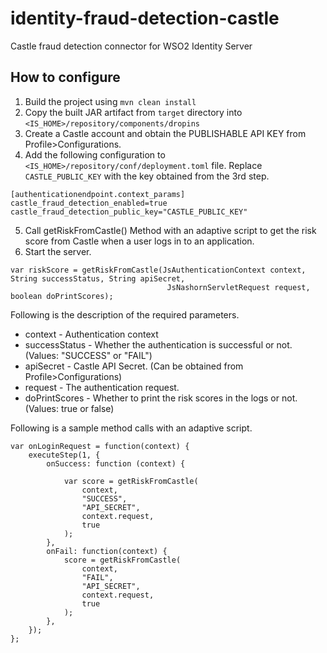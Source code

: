 # identity-fraud-detection-castle
Castle fraud detection connector for WSO2 Identity Server

## How to configure
1. Build the project using `mvn clean install`
2. Copy the built JAR artifact from `target` directory into `<IS_HOME>/repository/components/dropins`
3. Create a Castle account and obtain the PUBLISHABLE API KEY from Profile>Configurations.
4. Add the following configuration to `<IS_HOME>/repository/conf/deployment.toml` file. Replace `CASTLE_PUBLIC_KEY` with the key obtained from the 3rd step.

```
[authenticationendpoint.context_params]
castle_fraud_detection_enabled=true
castle_fraud_detection_public_key="CASTLE_PUBLIC_KEY"
```

5. Call getRiskFromCastle() Method with an adaptive script to get the risk score from Castle when a user logs in to an application.
6. Start the server.

```
var riskScore = getRiskFromCastle(JsAuthenticationContext context, String successStatus, String apiSecret,
                                   JsNashornServletRequest request, boolean doPrintScores);
```

Following is the description of the required parameters.
* context - Authentication context
* successStatus - Whether the authentication is successful or not. (Values: "SUCCESS" or "FAIL")
* apiSecret - Castle API Secret. (Can be obtained from Profile>Configurations)
* request - The authentication request.
* doPrintScores - Whether to print the risk scores in the logs or not. (Values: true or false)

Following is a sample method calls with an adaptive script.

```
var onLoginRequest = function(context) {
    executeStep(1, {
        onSuccess: function (context) {
            
            var score = getRiskFromCastle(
                context, 
                "SUCCESS", 
                "API_SECRET", 
                context.request,
                true
            );
        },
        onFail: function(context) {
            score = getRiskFromCastle(
                context, 
                "FAIL", 
                "API_SECRET", 
                context.request,
                true
            );
        },
    });
};
```

